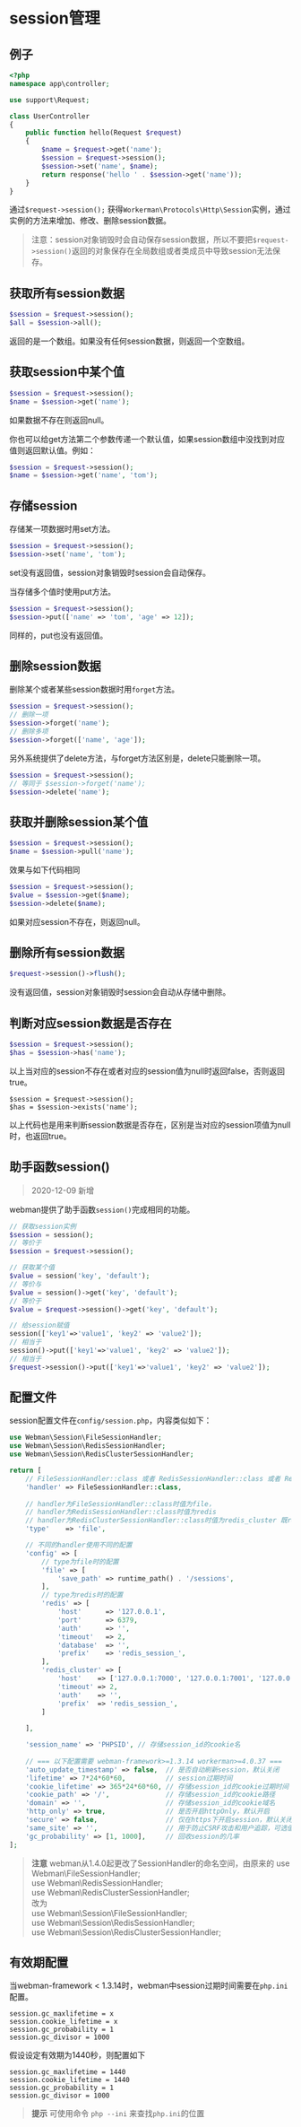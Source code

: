 # session管理

## 例子
```php
<?php
namespace app\controller;

use support\Request;

class UserController
{
    public function hello(Request $request)
    {
        $name = $request->get('name');
        $session = $request->session();
        $session->set('name', $name);
        return response('hello ' . $session->get('name'));
    }
}
```

通过`$request->session();` 获得`Workerman\Protocols\Http\Session`实例，通过实例的方法来增加、修改、删除session数据。

> 注意：session对象销毁时会自动保存session数据，所以不要把`$request->session()`返回的对象保存在全局数组或者类成员中导致session无法保存。

## 获取所有session数据
```php
$session = $request->session();
$all = $session->all();
```
返回的是一个数组。如果没有任何session数据，则返回一个空数组。



## 获取session中某个值
```php
$session = $request->session();
$name = $session->get('name');
```
如果数据不存在则返回null。

你也可以给get方法第二个参数传递一个默认值，如果session数组中没找到对应值则返回默认值。例如：
```php
$session = $request->session();
$name = $session->get('name', 'tom');
```


## 存储session
存储某一项数据时用set方法。
```php
$session = $request->session();
$session->set('name', 'tom');
```
set没有返回值，session对象销毁时session会自动保存。

当存储多个值时使用put方法。
```php
$session = $request->session();
$session->put(['name' => 'tom', 'age' => 12]);
```
同样的，put也没有返回值。

## 删除session数据
删除某个或者某些session数据时用`forget`方法。
```php
$session = $request->session();
// 删除一项
$session->forget('name');
// 删除多项
$session->forget(['name', 'age']);
```

另外系统提供了delete方法，与forget方法区别是，delete只能删除一项。
```php
$session = $request->session();
// 等同于 $session->forget('name');
$session->delete('name');
```

## 获取并删除session某个值
```php
$session = $request->session();
$name = $session->pull('name');
```
效果与如下代码相同
```php
$session = $request->session();
$value = $session->get($name);
$session->delete($name);
```
如果对应session不存在，则返回null。


## 删除所有session数据
```php
$request->session()->flush();
```
没有返回值，session对象销毁时session会自动从存储中删除。


## 判断对应session数据是否存在
```php
$session = $request->session();
$has = $session->has('name');
```
以上当对应的session不存在或者对应的session值为null时返回false，否则返回true。

```
$session = $request->session();
$has = $session->exists('name');
```
以上代码也是用来判断session数据是否存在，区别是当对应的session项值为null时，也返回true。

## 助手函数session()
> 2020-12-09 新增

webman提供了助手函数`session()`完成相同的功能。
```php
// 获取session实例
$session = session();
// 等价于
$session = $request->session();

// 获取某个值
$value = session('key', 'default');
// 等价与
$value = session()->get('key', 'default');
// 等价于
$value = $request->session()->get('key', 'default');

// 给session赋值
session(['key1'=>'value1', 'key2' => 'value2']);
// 相当于
session()->put(['key1'=>'value1', 'key2' => 'value2']);
// 相当于
$request->session()->put(['key1'=>'value1', 'key2' => 'value2']);

```

## 配置文件
session配置文件在`config/session.php`，内容类似如下：
```php
use Webman\Session\FileSessionHandler;
use Webman\Session\RedisSessionHandler;
use Webman\Session\RedisClusterSessionHandler;

return [
    // FileSessionHandler::class 或者 RedisSessionHandler::class 或者 RedisClusterSessionHandler::class 
    'handler' => FileSessionHandler::class,
    
    // handler为FileSessionHandler::class时值为file，
    // handler为RedisSessionHandler::class时值为redis
    // handler为RedisClusterSessionHandler::class时值为redis_cluster 既redis集群
    'type'    => 'file',

    // 不同的handler使用不同的配置
    'config' => [
        // type为file时的配置
        'file' => [
            'save_path' => runtime_path() . '/sessions',
        ],
        // type为redis时的配置
        'redis' => [
            'host'      => '127.0.0.1',
            'port'      => 6379,
            'auth'      => '',
            'timeout'   => 2,
            'database'  => '',
            'prefix'    => 'redis_session_',
        ],
        'redis_cluster' => [
            'host'    => ['127.0.0.1:7000', '127.0.0.1:7001', '127.0.0.1:7001'],
            'timeout' => 2,
            'auth'    => '',
            'prefix'  => 'redis_session_',
        ]
        
    ],

    'session_name' => 'PHPSID', // 存储session_id的cookie名
    
    // === 以下配置需要 webman-framework>=1.3.14 workerman>=4.0.37 ===
    'auto_update_timestamp' => false,  // 是否自动刷新session，默认关闭
    'lifetime' => 7*24*60*60,          // session过期时间
    'cookie_lifetime' => 365*24*60*60, // 存储session_id的cookie过期时间
    'cookie_path' => '/',              // 存储session_id的cookie路径
    'domain' => '',                    // 存储session_id的cookie域名
    'http_only' => true,               // 是否开启httpOnly，默认开启
    'secure' => false,                 // 仅在https下开启session，默认关闭
    'same_site' => '',                 // 用于防止CSRF攻击和用户追踪，可选值strict/lax/none
    'gc_probability' => [1, 1000],     // 回收session的几率
];
```

> **注意** 
> webman从1.4.0起更改了SessionHandler的命名空间，由原来的
> use Webman\FileSessionHandler;  
> use Webman\RedisSessionHandler;  
> use Webman\RedisClusterSessionHandler;  
> 改为  
> use Webman\Session\FileSessionHandler;  
> use Webman\Session\RedisSessionHandler;  
> use Webman\Session\RedisClusterSessionHandler;  



## 有效期配置
当webman-framework < 1.3.14时，webman中session过期时间需要在`php.ini`配置。

```
session.gc_maxlifetime = x
session.cookie_lifetime = x
session.gc_probability = 1
session.gc_divisor = 1000
```

假设设定有效期为1440秒，则配置如下
```
session.gc_maxlifetime = 1440
session.cookie_lifetime = 1440
session.gc_probability = 1
session.gc_divisor = 1000
```

> **提示**
> 可使用命令 `php --ini` 来查找`php.ini`的位置